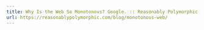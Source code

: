 ```yaml
---
title: Why Is the Web So Monotonous? Google. :: Reasonably Polymorphic
url: https://reasonablypolymorphic.com/blog/monotonous-web/
---
```

